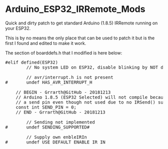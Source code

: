 # Arduino_ESP32_IRRemote_Mods
Quick and dirty patch to get standard Arduino (1.8.5) IRRemote running on your ESP32. 

This is by no means the only place that can be used to patch it but is the first I found and edited to make it work.

The section of boarddefs.h that I modified is here below:

<pre>#elif defined(ESP32)
        // No system LED on ESP32, disable blinking by NOT defining BLINKLED

        // avr/interrupt.h is not present
#       undef HAS_AVR_INTERRUPT_H

	// BEGIN - Grrarth@GitHub - 20181213
	// Arduino 1.8.5 (ESP32 Selected) will not compile because it needs 
	// a send pin even though not used due to no IRSend() support
	const int SEND_PIN = 0;
	// END - Grrarth@GitHub - 20181213

        // Sending not implemented
#       undef SENDING_SUPPORTED#

        // Supply own enbleIRIn
#       undef USE_DEFAULT_ENABLE_IR_IN
</pre>
